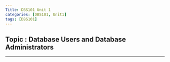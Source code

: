```yaml
---
Title: DBS101 Unit 1
categories: [DBS101, Unit1]
tags: [DBS101]
---
```



## Topic : Database Users and Database Administrators
---

